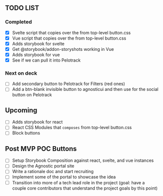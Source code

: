 
## TODO LIST

### Completed
- [x] Svelte script that copies over the <style>...</style> from top-level button.css
- [x] Vue script that copies over the <style>...</style> from top-level button.css
- [x] Adds storybook for svelte
- [x] Get @storybook/addon-storyshots working in Vue
- [x] Adds storybook for vue
- [x] See if we can pull it into Pelotrack

### Next on deck
- [ ] Add secondary button to Pelotrack for Filters (red ones)
- [ ] Add a btn-blank invisible button to agnosticui and then use for the social button on Pelotrack

## Upcoming
- [ ] Adds storybook for react
- [ ] React CSS Modules that `composes` from top-level button.css
- [ ] Block buttons

## Post MVP POC Buttons
- [ ] Setup Storybook Composition against react, svelte, and vue instances
- [ ] Design the Agnostic portal site 
- [ ] Write a rationale doc and start recruiting
- [ ] Implement some of the portal to showcase the idea
- [ ] Transition into more of a tech lead role in the project (goal: have a couple core contributors that understand the project goals by this point)
